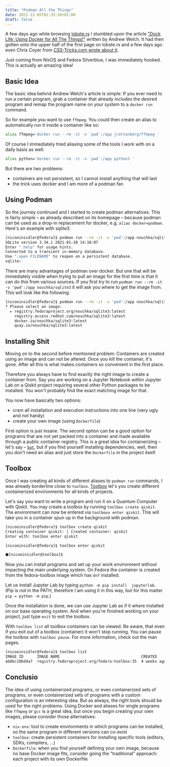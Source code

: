 ```yaml
---
title: "Podman All the Things"
date: 2021-12-05T01:33:10+01:00
draft: false
---
```


A few days ago while browsing [lobste.rs](https://lobste.rs/) I stumbled upon the article ["Dock Life: Using Docker for All The Things!"](https://nystudio107.com/blog/dock-life-using-docker-for-all-the-things) written by Andrew Welch. It had then gotten onto the upper half of the first page on lobste.rs and a few days ago even Chris Coyer from [CSS-Tricks.com wrote about it](https://css-tricks.com/dock-life-using-docker-for-all-the-things/).

Just coming from NixOS and Fedora Silverblue, I was immediately hooked. This is actually an amazing idea!

## Basic Idea

The basic idea behind Andrew Welch's article is simple: If you ever need to run a certain program, grab a container that already includes the desired program and remap the program name on your system to a `docker run` command.

So for example you want to use `ffmpeg`. You could then create an alias to automatically run it inside a container like so:

```bash
alias ffmpeg='docker run --rm -it -v `pwd`:/app jrottenberg/ffmpeg '
```

Of course I immediately tried aliasing some of the tools I work with on a daily basis as well:

```bash
alias python='docker run --rm -it -v `pwd`:/app python3 '
```

But there are two problems:

- containers are not persistent, so I cannot install anything that will last
- the trick uses docker and I am more of a podman fan

## Using Podman

So the journey continued and I started to create podman alternatives. This is fairly simple – as already described on its homepage – because podman can be used as a drop-in replacement for docker, e.g. `alias docker=podman`. Here's an example with sqlite3:

```bash
[nicoeinsidler@fedora]$ podman run --rm -it -v 'pwd':/app nouchka/sqlite3
SQLite version 3.34.1 2021-01-20 14:10:07
Enter ".help" for usage hints.
Connected to a transient in-memory database.
Use ".open FILENAME" to reopen on a persistent database.
sqlite>
```

There are many advantages of podman over docker. But one that will be immediately visible when trying to pull an image for the first time is that it can do this from various sources. If you first try to run `podman run --rm -it -v 'pwd':/app nouchka/sqlite3` it will ask you where to get the image from. This will look like the following:

```bash
[nicoeinsidler@fedora]$ podman run --rm -it -v 'pwd':/app nouchka/sqlite3
? Please select an image:
  ▸ registry.fedoraproject.org/nouchka/sqlite3:latest
    registry.access.redhat.com/nouchka/sqlite3:latest
    docker.io/nouchka/sqlite3:latest
    quay.io/nouchka/sqlite3:latest
```


## Installing Shit

Moving on to the second before mentioned problem: Containers are created using an image and can not be altered. Once you kill the container, it's gone. After all this is what makes containers so convenient in the first place.

Therefore you always have to find exactly the right image to create a container from. Say you are working on a Jupyter Notebook within Jupyter Lab on a Qiskit project requiring several other Python packages to be installed. You won't probably find the exact matching image for that.

You now have basically two options:

- cram all installation and execution instructions into one line (very ugly and not handy)
- create your own image (using `Dockerfile`)

First option is just insane. The second option can be a good option for programs that are not yet packed into a container and made available through a public container registry. This is a great idea for containerizing – let's say – [`bat`](https://github.com/sharkdp/bat), but if you find yourself installing dependencies, well, then you don't need an alias and just store the `Dockerfile` in the project itself.

## Toolbox

Once I was creating all kinds of different aliases to `podman run` commands, I was already borderline close to `toolbox`. [Toolbox](https://containertoolbx.org/) let's you create different containerized environments for all kinds of projects.

Let's say you want to write a program and run it on a Quantum Computer with Qiskit. You may create a toolbox by running `toolbox create qiskit`. The environment can now be entered via `toolboox enter qiskit`. This will take you in a container spun up in the background with podman.

```bash
[nicoeinsidler@fedora]$ toolbox create qiskit
Creating container qiskit: | Created container: qiskit
Enter with: toolbox enter qiskit

[nicoeinsidler@fedora]$ toolbox enter qiskit

⬢[nicoeinsidler@toolbox]$
```

Now you can install programs and set up your work environment without impacting the main underlying system. On Fedora the container is created from the fedora-toolbox image which has `dnf` installed.

Let us install Jupyter Lab by typing `python -m pip install  jupyterlab`. (Pip is not in the PATH, therefore I am using it in this way, but for this matter `pip = python -m pip`.)

Once the installation is done, we can use Jupyter Lab as if it where installed on our base operating system. And when you're finished working on your project, just type `exit` to exit the toolbox.

With `toolbox list` all toolbox containers can be viewed. Be aware, that even if you exit out of a toolbox (container) it won't stop running. You can pause the toolbox with `toolbox pause`. For more information, check out the man pages.

```bash
[nicoeinsidler@fedora]$ toolbox list
IMAGE ID      IMAGE NAME                                    CREATED
ab8bc106d4a7  registry.fedoraproject.org/fedora-toolbox:35  4 weeks ago
```

## Conclusio

The idea of using containerized programs, or even containerized sets of programs, or even containerized sets of programs with a custom configuration is an interesting idea. But as always, the right tools should be used for the right problems. Using Docker and aliases for single programs like `ffmpeg` or `gcc` is a great idea, but once you begin creating your own images, please consider those alternatives: 

- `nix-env`: tool to create environments in which programs can be installed, so the same program in different versions can co-exist
- `toolbox`: create persistent containers for installing specific tools (editors, SDKs, compilers, ...)
- `Dockerfile`: when you find yourself defining your own image, because no base Docker image fits, consider going the "traditional" approach: each project with its own Dockerfile

